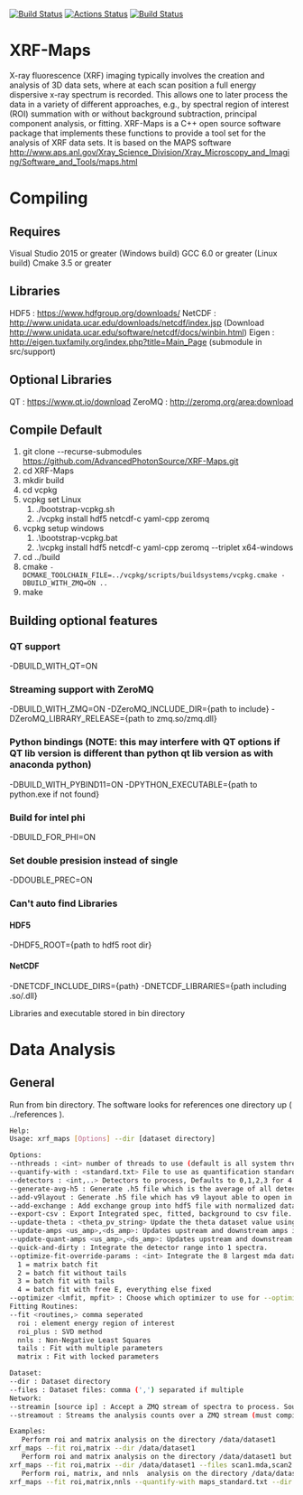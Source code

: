 [![Build Status](https://travis-ci.org/aglowacki/XRF-Maps.svg?branch=master)](https://travis-ci.org/aglowacki/XRF-Maps)
[![Actions Status](https://github.com/aglowacki/XRF-Maps/workflows/CMake/badge.svg)](https://github.com/aglowacki/XRF-Maps/actions)
[![Build Status](https://dev.azure.com/aglow/XRF-Maps/_apis/build/status/aglowacki.XRF-Maps?branchName=master)](https://dev.azure.com/aglow/XRF-Maps/_build/latest?definitionId=2&branchName=master)

# XRF-Maps

X-ray fluorescence (XRF) imaging typically involves the creation and analysis of 3D data sets, where at each scan position a full energy dispersive x-ray spectrum is recorded. This allows one to later process the data in a variety of different approaches, e.g., by spectral region of interest (ROI) summation with or without background subtraction, principal component analysis, or fitting. XRF-Maps is a C++ open source software package that implements these functions to provide a tool set for the analysis of XRF data sets. It is based on the MAPS software http://www.aps.anl.gov/Xray_Science_Division/Xray_Microscopy_and_Imaging/Software_and_Tools/maps.html

# Compiling

## Requires

Visual Studio 2015 or greater (Windows build)
GCC 6.0 or greater (Linux build)
Cmake 3.5 or greater

## Libraries

HDF5 : https://www.hdfgroup.org/downloads/
NetCDF : http://www.unidata.ucar.edu/downloads/netcdf/index.jsp (Download http://www.unidata.ucar.edu/software/netcdf/docs/winbin.html)
Eigen : http://eigen.tuxfamily.org/index.php?title=Main_Page (submodule in src/support)

## Optional Libraries

QT : https://www.qt.io/download
ZeroMQ : http://zeromq.org/area:download

## Compile Default

1) git clone --recurse-submodules https://github.com/AdvancedPhotonSource/XRF-Maps.git
2) cd XRF-Maps
3) mkdir build
4) cd vcpkg
5) vcpkg set Linux
   1) ./bootstrap-vcpkg.sh
   2) ./vcpkg install hdf5 netcdf-c yaml-cpp zeromq
6) vcpkg setup windows
   1) .\bootstrap-vcpkg.bat
   2) .\vcpkg install hdf5 netcdf-c yaml-cpp zeromq --triplet x64-windows
7) cd ../build
8) cmake `-DCMAKE_TOOLCHAIN_FILE=../vcpkg/scripts/buildsystems/vcpkg.cmake -DBUILD_WITH_ZMQ=ON ..`
9) make

## Building optional features

### QT support

-DBUILD_WITH_QT=ON

### Streaming support with ZeroMQ

-DBUILD_WITH_ZMQ=ON -DZeroMQ_INCLUDE_DIR={path to include} -DZeroMQ_LIBRARY_RELEASE={path to zmq.so/zmq.dll}

### Python bindings (NOTE: this may interfere with QT options if QT lib version is different than python qt lib version as with anaconda python)

-DBUILD_WITH_PYBIND11=ON
-DPYTHON_EXECUTABLE={path to python.exe if not found}

### Build for intel phi

-DBUILD_FOR_PHI=ON

### Set double presision instead of single

-DDOUBLE_PREC=ON

### Can't auto find Libraries

#### HDF5

-DHDF5_ROOT={path to hdf5 root dir}

#### NetCDF

-DNETCDF_INCLUDE_DIRS={path} -DNETCDF_LIBRARIES={path including .so/.dll}

Libraries and executable stored in bin directory

# Data Analysis

## General
Run from bin directory. The software looks for references one directory up ( ../references ). 
```bash
Help:
Usage: xrf_maps [Options] --dir [dataset directory]

Options:
--nthreads : <int> number of threads to use (default is all system threads)
--quantify-with : <standard.txt> File to use as quantification standard
--detectors : <int,..> Detectors to process, Defaults to 0,1,2,3 for 4 detector
--generate-avg-h5 : Generate .h5 file which is the average of all detectors .h50 - h.53 or range specified.
--add-v9layout : Generate .h5 file which has v9 layout able to open in IDL MAPS software.
--add-exchange : Add exchange group into hdf5 file with normalized data.
--export-csv : Export Integrated spec, fitted, background to csv file.
--update-theta : <theta_pv_string> Update the theta dataset value using theta_pv_string as new pv string ref.
--update-amps <us_amp>,<ds_amp>: Updates upstream and downstream amps if they changed inbetween scans.
--update-quant-amps <us_amp>,<ds_amp>: Updates upstream and downstream amps for quantification if they changed inbetween scans.
--quick-and-dirty : Integrate the detector range into 1 spectra.
--optimize-fit-override-params : <int> Integrate the 8 largest mda datasets and fit with multiple params.
  1 = matrix batch fit
  2 = batch fit without tails
  3 = batch fit with tails
  4 = batch fit with free E, everything else fixed
--optimizer <lmfit, mpfit> : Choose which optimizer to use for --optimize-fit-override-params or matrix fit routine
Fitting Routines:
--fit <routines,> comma seperated
  roi : element energy region of interest
  roi_plus : SVD method
  nnls : Non-Negative Least Squares
  tails : Fit with multiple parameters
  matrix : Fit with locked parameters

Dataset:
--dir : Dataset directory
--files : Dataset files: comma (',') separated if multiple
Network:
--streamin [source ip] : Accept a ZMQ stream of spectra to process. Source ip defaults to localhost (must compile with -DBUILD_WITH_ZMQ option)
--streamout : Streams the analysis counts over a ZMQ stream (must compile with -DBUILD_WITH_ZMQ option)

Examples:
   Perform roi and matrix analysis on the directory /data/dataset1
xrf_maps --fit roi,matrix --dir /data/dataset1
   Perform roi and matrix analysis on the directory /data/dataset1 but only process scan1 and scan2
xrf_maps --fit roi,matrix --dir /data/dataset1 --files scan1.mda,scan2.mda
   Perform roi, matrix, and nnls  analysis on the directory /data/dataset1, use maps_standard.txt information for quantification
xrf_maps --fit roi,matrix,nnls --quantify-with maps_standard.txt --dir /data/dataset1
```